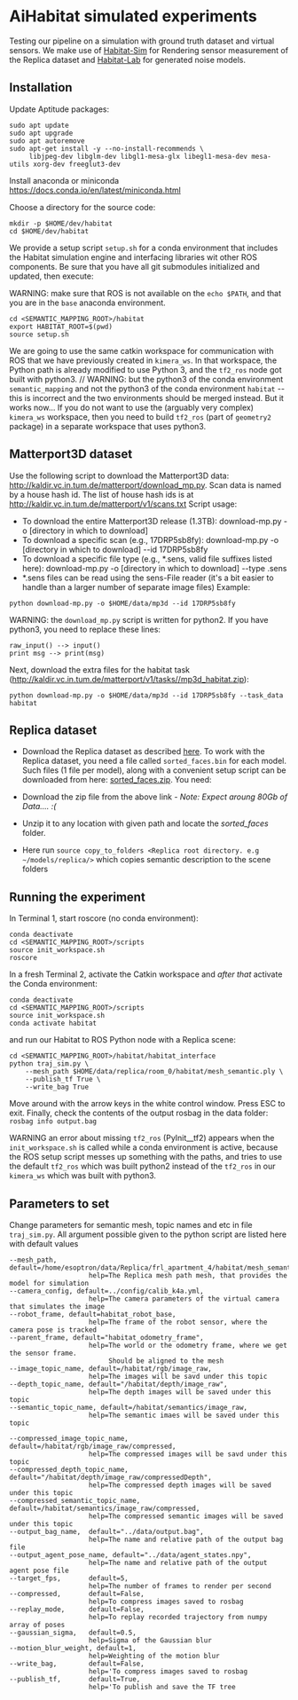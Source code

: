 # AiHabitat simulated experiments

Testing our pipeline on a simulation with ground truth dataset and virtual sensors.
We make use of [Habitat-Sim](https://github.com/facebookresearch/habitat-sim) for Rendering sensor measurement of the Replica dataset and [Habitat-Lab](https://github.com/facebookresearch/habitat-lab) for generated noise models.

## Installation

Update Aptitude packages:
```
sudo apt update
sudo apt upgrade
sudo apt autoremove
sudo apt-get install -y --no-install-recommends \
     libjpeg-dev libglm-dev libgl1-mesa-glx libegl1-mesa-dev mesa-utils xorg-dev freeglut3-dev
```

Install anaconda or miniconda
https://docs.conda.io/en/latest/miniconda.html


Choose a directory for the source code:
```
mkdir -p $HOME/dev/habitat
cd $HOME/dev/habitat
```

We provide a setup script `setup.sh` for a conda environment that includes the Habitat simulation engine and interfacing libraries wit other ROS components. Be sure that you have all git submodules initialized and updated, then execute:

WARNING: make sure that ROS is not available on the `echo $PATH`, and that you are in the `base` anaconda environment.
```
cd <SEMANTIC_MAPPING_ROOT>/habitat
export HABITAT_ROOT=$(pwd)
source setup.sh
```

We are going to use the same catkin workspace for communication with ROS that we have previously created in `kimera_ws`. In that workspace, the Python path is already modified to use Python 3, and the `tf2_ros` node got built with python3. // WARNING: but the python3 of the conda environment `semantic_mapping` and not the python3 of the conda environment `habitat` -- this is incorrect and the two environments should be merged instead. But it works now...
If you do not want to use the (arguably very complex) `kimera_ws` workspace, then you need to build `tf2_ros` (part of `geometry2` package) in a separate workspace that uses python3.


## Matterport3D dataset
Use the following script to download the Matterport3D data: http://kaldir.vc.in.tum.de/matterport/download_mp.py. 
Scan data is named by a house hash id. The list of house hash ids is at http://kaldir.vc.in.tum.de/matterport/v1/scans.txt 
Script usage:
- To download the entire Matterport3D release (1.3TB): download-mp.py -o [directory in which to download] 
- To download a specific scan (e.g., 17DRP5sb8fy): download-mp.py -o [directory in which to download] --id 17DRP5sb8fy
- To download a specific file type (e.g., *.sens, valid file suffixes listed here): download-mp.py -o [directory in which to download] --type .sens
- *.sens files can be read using the sens-File reader (it's a bit easier to handle than a larger number of separate image files)
Example:
```
python download-mp.py -o $HOME/data/mp3d --id 17DRP5sb8fy
```
WARNING: the `download_mp.py` script is written for python2. If you have python3, you need to replace these lines:
```
raw_input() --> input()
print msg --> print(msg)
```
Next, download the extra files for the habitat task (http://kaldir.vc.in.tum.de/matterport/v1/tasks//mp3d_habitat.zip):
```
python download-mp.py -o $HOME/data/mp3d --id 17DRP5sb8fy --task_data habitat
```


## Replica dataset

- Download the Replica dataset as described [here](https://github.com/facebookresearch/Replica-Dataset).
   To work with the Replica dataset, you need a file called `sorted_faces.bin` for each model. 
   Such files (1 file per model), along with a convenient setup script can be downloaded from here: [sorted_faces.zip](http://dl.fbaipublicfiles.com/habitat/sorted_faces.zip). You need:

- Download the zip file from the above link - *Note: Expect aroung 80Gb of Data.... :(*
- Unzip it to any location with given path and locate the *sorted_faces* folder.
- Here run  `source copy_to_folders <Replica root directory. e.g ~/models/replica/>` which copies semantic description to the scene folders


## Running the experiment

In Terminal 1, start roscore (no conda environment):
```
conda deactivate
cd <SEMANTIC_MAPPING_ROOT>/scripts
source init_workspace.sh
roscore
```

In a fresh Terminal 2, activate the Catkin workspace and _after that_ activate the Conda environment:
```
conda deactivate
cd <SEMANTIC_MAPPING_ROOT>/scripts
source init_workspace.sh
conda activate habitat
```

and run our Habitat to ROS Python node with a Replica scene:
```
cd <SEMANTIC_MAPPING_ROOT>/habitat/habitat_interface
python traj_sim.py \
    --mesh_path $HOME/data/replica/room_0/habitat/mesh_semantic.ply \
    --publish_tf True \
    --write_bag True
```

Move around with the arrow keys in the white control window. Press ESC to exit. Finally, check the contents of the output rosbag in the data folder: `rosbag info output.bag`

WARNING an error about missing `tf2_ros` (PyInit__tf2) appears when the `init_workspace.sh` is called while a conda environment is active, because the ROS setup script messes up something with the paths, and tries to use the default `tf2_ros` which was built python2 instead of the `tf2_ros` in our `kimera_ws` which was built with python3.


## Parameters to set

Change parameters for semantic mesh, topic names and etc in file `traj_sim.py`. 
All argument possible given to the python script are listed here with default values


```
--mesh_path, default=/home/esoptron/data/Replica/frl_apartment_4/habitat/mesh_semantic.ply,  
                    help=The Replica mesh path mesh, that provides the model for simulation
--camera_config, default=../config/calib_k4a.yml,
                    help=The camera parameters of the virtual camera that simulates the image
--robot_frame, default=habitat_robot_base,
                    help=The frame of the robot sensor, where the camera pose is tracked
--parent_frame, default="habitat_odometry_frame",
                    help=The world or the odometry frame, where we get the sensor frame. 
                         Should be aligned to the mesh
--image_topic_name, default=/habitat/rgb/image_raw,
                    help=The images will be savd under this topic
--depth_topic_name, default="/habitat/depth/image_raw",
                    help=The depth images will be saved under this topic
--semantic_topic_name, default=/habitat/semantics/image_raw,
                    help=The semantic imaes will be saved under this topic

--compressed_image_topic_name, default=/habitat/rgb/image_raw/compressed,
                    help=The compressed images will be savd under this topic
--compressed_depth_topic_name, default="/habitat/depth/image_raw/compressedDepth",
                    help=The compressed depth images will be saved under this topic
--compressed_semantic_topic_name, default=/habitat/semantics/image_raw/compressed,
                    help=The compressed semantic images will be saved under this topic
--output_bag_name,  default="../data/output.bag",
                    help=The name and relative path of the output bag file
--output_agent_pose_name, default="../data/agent_states.npy",
                    help=The name and relative path of the output agent pose file
--target_fps,       default=5,
                    help=The number of frames to render per second
--compressed,       default=False,
                    help=To compress images saved to rosbag
--replay_mode,      default=False,
                    help=To replay recorded trajectory from numpy array of poses
--gaussian_sigma,   default=0.5,
                    help=Sigma of the Gaussian blur
--motion_blur_weight, default=1,
                    help=Weighting of the motion blur
--write_bag,        default=False,
                    help='To compress images saved to rosbag
--publish_tf,       default=True,
                    help='To publish and save the TF tree
```

